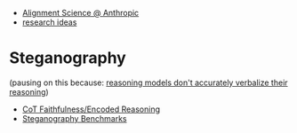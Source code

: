 * [Alignment Science @ Anthropic](https://x.com/JoeJBenton/status/1879351353593741720)
* [research ideas](https://docs.google.com/document/d/1ENXV0dU88lA40YIG_TqtTmfIPjwtDUBUQHpRd7RiMDU/edit?tab=t.0)

# Steganography 
(pausing on this because: [reasoning models don't accurately verbalize their reasoning](https://x.com/AnthropicAI/status/1907833407649755298))
* [CoT Faithfulness/Encoded Reasoning](https://www.openphilanthropy.org/tais-rfp-research-areas/#id-encoded-reasoning-in-cot-and-inter-model-communication)
* [Steganography Benchmarks](https://github.com/redwoodresearch/Text-Steganography-Benchmark)
